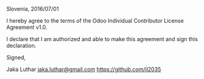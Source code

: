 Slovenia, 2016/07/01

I hereby agree to the terms of the Odoo Individual Contributor License
Agreement v1.0.

I declare that I am authorized and able to make this agreement and sign this
declaration.

Signed,

Jaka Luthar <jaka.luthar@gmail.com> https://github.com/jl2035
